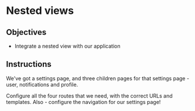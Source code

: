 # Nested views

## Objectives

- Integrate a nested view with our application

## Instructions

We've got a settings page, and three children pages for that settings page - user, notifications and profile.

Configure all the four routes that we need, with the correct URLs and templates. Also - configure the navigation for our settings page!